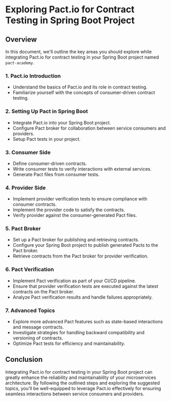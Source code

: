 # Exploring Pact.io for Contract Testing in Spring Boot Project

## Overview
In this document, we'll outline the key areas you should explore while integrating Pact.io for contract testing in your Spring Boot project named `pact-academy`.

### 1. Pact.io Introduction
- Understand the basics of Pact.io and its role in contract testing.
- Familiarize yourself with the concepts of consumer-driven contract testing.

### 2. Setting Up Pact in Spring Boot
- Integrate Pact.io into your Spring Boot project.
- Configure Pact broker for collaboration between service consumers and providers.
- Setup Pact tests in your project.

### 3. Consumer Side
- Define consumer-driven contracts.
- Write consumer tests to verify interactions with external services.
- Generate Pact files from consumer tests.

### 4. Provider Side
- Implement provider verification tests to ensure compliance with consumer contracts.
- Implement the provider code to satisfy the contracts.
- Verify provider against the consumer-generated Pact files.

### 5. Pact Broker
- Set up a Pact broker for publishing and retrieving contracts.
- Configure your Spring Boot project to publish generated Pacts to the Pact broker.
- Retrieve contracts from the Pact broker for provider verification.

### 6. Pact Verification
- Implement Pact verification as part of your CI/CD pipeline.
- Ensure that provider verification tests are executed against the latest contracts on the Pact broker.
- Analyze Pact verification results and handle failures appropriately.

### 7. Advanced Topics
- Explore more advanced Pact features such as state-based interactions and message contracts.
- Investigate strategies for handling backward compatibility and versioning of contracts.
- Optimize Pact tests for efficiency and maintainability.

## Conclusion
Integrating Pact.io for contract testing in your Spring Boot project can greatly enhance the reliability and maintainability of your microservices architecture. By following the outlined steps and exploring the suggested topics, you'll be well-equipped to leverage Pact.io effectively for ensuring seamless interactions between service consumers and providers.
